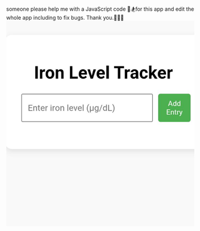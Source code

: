 someone please help me with a JavaScript code 🧚🏂for this app and edit the whole app including to fix bugs.
Thank you.👯🕺💃
![image alt](https://github.com/Charmaine-byte/Iron-detector-app/blob/c1310accfa4ca2b1b0f4e88a77ad52d32a5e2e75/Screenshot_20250618-143911.jpg)
